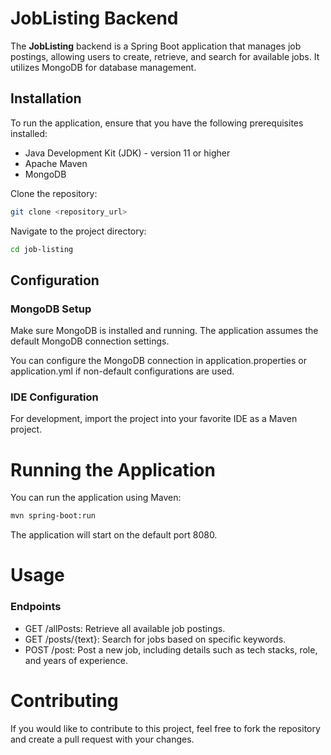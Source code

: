 # JobListing Backend

The **JobListing** backend is a Spring Boot application that manages job postings, allowing users to create, retrieve, and search for available jobs. It utilizes MongoDB for database management.

## Installation

To run the application, ensure that you have the following prerequisites installed:

- Java Development Kit (JDK) - version 11 or higher
- Apache Maven
- MongoDB

Clone the repository:

```bash
git clone <repository_url>
```

Navigate to the project directory:

```bash
cd job-listing

```
## Configuration
### MongoDB Setup

Make sure MongoDB is installed and running. The application assumes the default MongoDB connection settings.

You can configure the MongoDB connection in application.properties or application.yml if non-default configurations are used.

### IDE Configuration
For development, import the project into your favorite IDE as a Maven project.

# Running the Application
You can run the application using Maven:
```bash
mvn spring-boot:run
```
The application will start on the default port 8080.

# Usage
### Endpoints

- GET /allPosts: Retrieve all available job postings.
- GET /posts/{text}: Search for jobs based on specific keywords.
- POST /post: Post a new job, including details such as tech stacks, role, and years of experience.

# Contributing
If you would like to contribute to this project, feel free to fork the repository and create a pull request with your changes.

